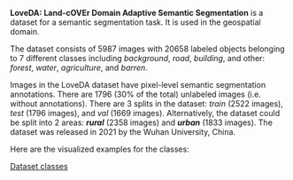 **LoveDA: Land-cOVEr Domain Adaptive Semantic Segmentation** is a dataset for a semantic segmentation task. It is used in the geospatial domain. 

The dataset consists of 5987 images with 20658 labeled objects belonging to 7 different classes including *background*, *road*, *building*, and other: *forest*, *water*, *agriculture*, and *barren*.

Images in the LoveDA dataset have pixel-level semantic segmentation annotations. There are 1796 (30% of the total) unlabeled images (i.e. without annotations). There are 3 splits in the dataset: *train* (2522 images), *test* (1796 images), and *val* (1669 images). Alternatively, the dataset could be split into 2 areas: ***rural*** (2358 images) and ***urban*** (1833 images). The dataset was released in 2021 by the Wuhan University, China.

Here are the visualized examples for the classes:

[Dataset classes](https://github.com/dataset-ninja/remote-sensing-land-cover-dataset/raw/main/visualizations/classes_preview.webm)
